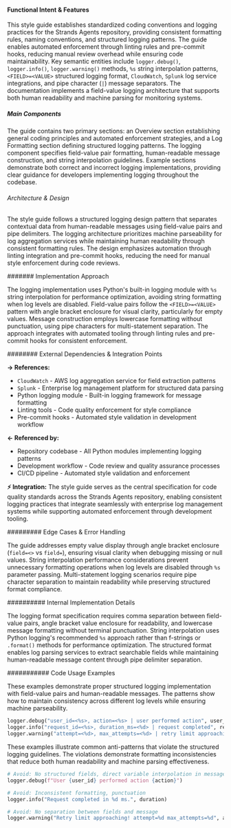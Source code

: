 <!-- CACHE_METADATA_START -->
<!-- Source File: {PROJECT_ROOT}/.knowledge/git-clones/strands_sdk_python/STYLE_GUIDE.md -->
<!-- Cached On: 2025-07-07T22:33:40.018923 -->
<!-- Source Modified: 2025-06-30T17:02:52.895757 -->
<!-- Cache Version: 1.0 -->
<!-- CACHE_METADATA_END -->

#### Functional Intent & Features

This style guide establishes standardized coding conventions and logging practices for the Strands Agents repository, providing consistent formatting rules, naming conventions, and structured logging patterns. The guide enables automated enforcement through linting rules and pre-commit hooks, reducing manual review overhead while ensuring code maintainability. Key semantic entities include `logger.debug()`, `logger.info()`, `logger.warning()` methods, `%s` string interpolation patterns, `<FIELD>=<VALUE>` structured logging format, `CloudWatch`, `Splunk` log service integrations, and pipe character (`|`) message separators. The documentation implements a field-value logging architecture that supports both human readability and machine parsing for monitoring systems.

##### Main Components

The guide contains two primary sections: an Overview section establishing general coding principles and automated enforcement strategies, and a Log Formatting section defining structured logging patterns. The logging component specifies field-value pair formatting, human-readable message construction, and string interpolation guidelines. Example sections demonstrate both correct and incorrect logging implementations, providing clear guidance for developers implementing logging throughout the codebase.

###### Architecture & Design

The style guide follows a structured logging design pattern that separates contextual data from human-readable messages using field-value pairs and pipe delimiters. The logging architecture prioritizes machine parseability for log aggregation services while maintaining human readability through consistent formatting rules. The design emphasizes automation through linting integration and pre-commit hooks, reducing the need for manual style enforcement during code reviews.

####### Implementation Approach

The logging implementation uses Python's built-in logging module with `%s` string interpolation for performance optimization, avoiding string formatting when log levels are disabled. Field-value pairs follow the `<FIELD>=<VALUE>` pattern with angle bracket enclosure for visual clarity, particularly for empty values. Message construction employs lowercase formatting without punctuation, using pipe characters for multi-statement separation. The approach integrates with automated tooling through linting rules and pre-commit hooks for consistent enforcement.

######## External Dependencies & Integration Points

**→ References:**
- `CloudWatch` - AWS log aggregation service for field extraction patterns
- `Splunk` - Enterprise log management platform for structured data parsing
- Python logging module - Built-in logging framework for message formatting
- Linting tools - Code quality enforcement for style compliance
- Pre-commit hooks - Automated style validation in development workflow

**← Referenced by:**
- Repository codebase - All Python modules implementing logging patterns
- Development workflow - Code review and quality assurance processes
- CI/CD pipeline - Automated style validation and enforcement

**⚡ Integration:**
The style guide serves as the central specification for code quality standards across the Strands Agents repository, enabling consistent logging practices that integrate seamlessly with enterprise log management systems while supporting automated enforcement through development tooling.

######### Edge Cases & Error Handling

The guide addresses empty value display through angle bracket enclosure (`field=<>` vs `field=`), ensuring visual clarity when debugging missing or null values. String interpolation performance considerations prevent unnecessary formatting operations when log levels are disabled through `%s` parameter passing. Multi-statement logging scenarios require pipe character separation to maintain readability while preserving structured format compliance.

########## Internal Implementation Details

The logging format specification requires comma separation between field-value pairs, angle bracket value enclosure for readability, and lowercase message formatting without terminal punctuation. String interpolation uses Python logging's recommended `%s` approach rather than f-strings or `.format()` methods for performance optimization. The structured format enables log parsing services to extract searchable fields while maintaining human-readable message content through pipe delimiter separation.

########### Code Usage Examples

These examples demonstrate proper structured logging implementation with field-value pairs and human-readable messages. The patterns show how to maintain consistency across different log levels while ensuring machine parseability.

```python
logger.debug("user_id=<%s>, action=<%s> | user performed action", user_id, action)
logger.info("request_id=<%s>, duration_ms=<%d> | request completed", request_id, duration)
logger.warning("attempt=<%d>, max_attempts=<%d> | retry limit approaching", attempt, max_attempts)
```

These examples illustrate common anti-patterns that violate the structured logging guidelines. The violations demonstrate formatting inconsistencies that reduce both human readability and machine parsing effectiveness.

```python
# Avoid: No structured fields, direct variable interpolation in message
logger.debug(f"User {user_id} performed action {action}")

# Avoid: Inconsistent formatting, punctuation
logger.info("Request completed in %d ms.", duration)

# Avoid: No separation between fields and message
logger.warning("Retry limit approaching! attempt=%d max_attempts=%d", attempt, max_attempts)
```